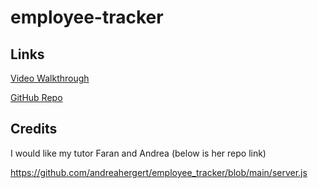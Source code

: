 # employee-tracker



## Links
[Video Walkthrough](https://drive.google.com/file/d/1vPdS5SReKIA7YgICZuDL6H41OPiO5Klx/view)

[GitHub Repo](https://github.com/SarahSquyres/employee-tracker)

## Credits
I would like my tutor Faran and Andrea (below is her repo link)

https://github.com/andreahergert/employee_tracker/blob/main/server.js